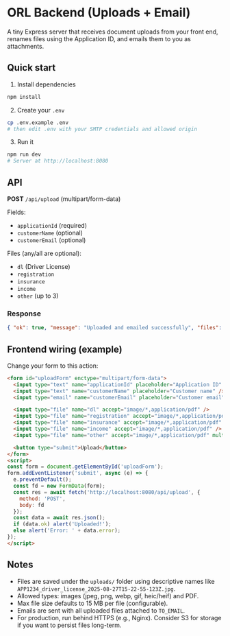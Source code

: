 # ORL Backend (Uploads + Email)

A tiny Express server that receives document uploads from your front end, renames files using the Application ID, and emails them to you as attachments.

## Quick start

1) Install dependencies
```bash
npm install
```

2) Create your `.env`
```bash
cp .env.example .env
# then edit .env with your SMTP credentials and allowed origin
```

3) Run it
```bash
npm run dev
# Server at http://localhost:8080
```

## API

**POST** `/api/upload` (multipart/form-data)

Fields:
- `applicationId` (required)
- `customerName` (optional)
- `customerEmail` (optional)

Files (any/all are optional):
- `dl` (Driver License)
- `registration`
- `insurance`
- `income`
- `other` (up to 3)

### Response
```json
{ "ok": true, "message": "Uploaded and emailed successfully", "files": ["APP123_driver_license_...jpg"] }
```

## Frontend wiring (example)

Change your form to this action:
```html
<form id="uploadForm" enctype="multipart/form-data">
  <input type="text" name="applicationId" placeholder="Application ID" required />
  <input type="text" name="customerName" placeholder="Customer name" />
  <input type="email" name="customerEmail" placeholder="Customer email" />

  <input type="file" name="dl" accept="image/*,application/pdf" />
  <input type="file" name="registration" accept="image/*,application/pdf" />
  <input type="file" name="insurance" accept="image/*,application/pdf" />
  <input type="file" name="income" accept="image/*,application/pdf" />
  <input type="file" name="other" accept="image/*,application/pdf" multiple />

  <button type="submit">Upload</button>
</form>
<script>
const form = document.getElementById('uploadForm');
form.addEventListener('submit', async (e) => {
  e.preventDefault();
  const fd = new FormData(form);
  const res = await fetch('http://localhost:8080/api/upload', {
    method: 'POST',
    body: fd
  });
  const data = await res.json();
  if (data.ok) alert('Uploaded!');
  else alert('Error: ' + data.error);
});
</script>
```

## Notes
- Files are saved under the `uploads/` folder using descriptive names like `APP1234_driver_license_2025-08-27T15-22-55-123Z.jpg`.
- Allowed types: images (jpeg, png, webp, gif, heic/heif) and PDF.
- Max file size defaults to 15 MB per file (configurable).
- Emails are sent with all uploaded files attached to `TO_EMAIL`.
- For production, run behind HTTPS (e.g., Nginx). Consider S3 for storage if you want to persist files long-term.
